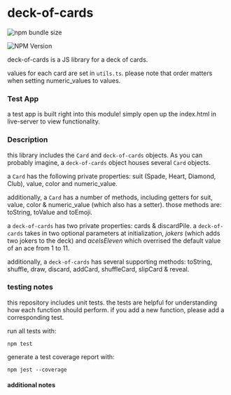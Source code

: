 # deck-of-cards

![npm bundle size](https://img.shields.io/bundlephobia/min/%40mikeygough%2Fdeck-of-cards)

![NPM Version](https://img.shields.io/npm/v/%40mikeygough%2Fdeck-of-cards)

deck-of-cards is a JS library for a deck of cards.

values for each card are set in `utils.ts`. please note that order matters when setting numeric_values to values.

### Test App

a test app is built right into this module! simply open up the index.html in live-server to view functionality.

### Description

this library includes the `Card` and `deck-of-cards` objects. As you can probably imagine, a `deck-of-cards` object houses several `Card` objects.

a `Card` has the following private properties: suit (Spade, Heart, Diamond, Club), value, color and numeric_value.

additionally, a `Card` has a number of methods, including getters for suit, value, color & numeric_value (which also has a setter). those methods are: toString, toValue and toEmoji.

a `deck-of-cards` has two private properties: cards & discardPile. a `deck-of-cards` takes in two optional parameters at initialization, _jokers_ (which adds two jokers to the deck) and _aceIsEleven_ which overrised the default value of an ace from 1 to 11.

additionally, a `deck-of-cards` has several supporting methods: toString, shuffle, draw, discard, addCard, shuffleCard, slipCard & reveal.

### testing notes

this repository includes unit tests. the tests are helpful for understanding how each function should perform. if you add a new function, please add a corresponding test.

run all tests with:

`npm test`

generate a test coverage report with:

`npm jest --coverage`

#### additional notes
